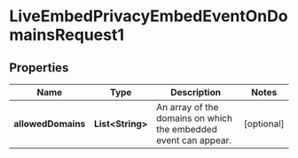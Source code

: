 

# LiveEmbedPrivacyEmbedEventOnDomainsRequest1


## Properties

| Name | Type | Description | Notes |
|------------ | ------------- | ------------- | -------------|
|**allowedDomains** | **List&lt;String&gt;** | An array of the domains on which the embedded event can appear. |  [optional] |



